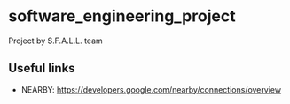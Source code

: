 # software_engineering_project
Project by S.F.A.L.L. team

## Useful links
- NEARBY: https://developers.google.com/nearby/connections/overview
